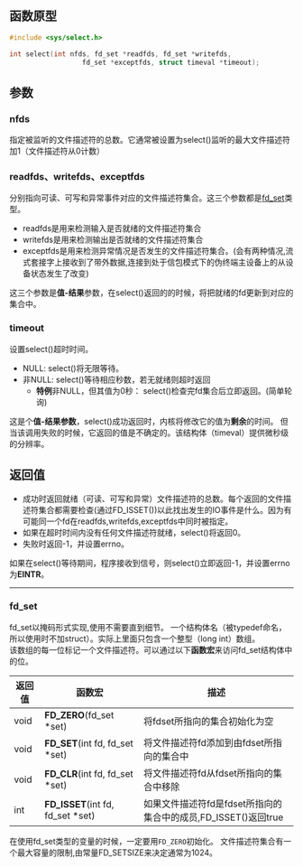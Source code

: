## 函数原型
```c
#include <sys/select.h>

int select(int nfds, fd_set *readfds, fd_set *writefds,
                  fd_set *exceptfds, struct timeval *timeout);
```
## 参数
### nfds
指定被监听的文件描述符的总数。它通常被设置为select()监听的最大文件描述符加1（文件描述符从0计数）
### readfds、writefds、exceptfds
分别指向可读、可写和异常事件对应的文件描述符集合。这三个参数都是[fd_set](#fd_set)类型。 

* readfds是用来检测输入是否就绪的文件描述符集合
* writefds是用来检测输出是否就绪的文件描述符集合
* exceptfds是用来检测异常情况是否发生的文件描述符集合。(会有两种情况,流式套接字上接收到了带外数据,连接到处于信包模式下的伪终端主设备上的从设备状态发生了改变)

这三个参数是**值-结果**参数，在select()返回的的时候，将把就绪的fd更新到对应的集合中。
### timeout
设置select()超时时间。
- NULL: select()将无限等待。
- 非NULL: select()等待相应秒数，若无就绪则超时返回
  - **特例**非NULL，但其值为0秒： select()检查完fd集合后立即返回。(简单轮询)

这是个**值-结果参数**，select()成功返回时，内核将修改它的值为**剩余**的时间。
但当该调用失败的时候，它返回的值是不确定的。该结构体（timeval）提供微秒级的分辨率。
## 返回值
- 成功时返回就绪（可读、可写和异常）文件描述符的总数。每个返回的文件描述符集合都需要检查(通过FD_ISSET())以此找出发生的IO事件是什么。因为有可能同一个fd在readfds,writefds,exceptfds中同时被指定。
- 如果在超时时间内没有任何文件描述符就绪，select()将返回0。
- 失败时返回-1，并设置errno。

如果在select()等待期间，程序接收到信号，则select()立即返回-1，并设置errno为**EINTR**。

----
### fd_set
fd_set以掩码形式实现,使用不需要直到细节。
一个结构体名（被typedef命名，所以使用时不加struct）。实际上里面只包含一个整型（long int）数组。  
该数组的每一位标记一个文件描述符。可以通过以下**函数宏**来访问fd_set结构体中的位。

| 返回值|函数宏|描述
|-----|----|----- 
void|**FD_ZERO**(fd_set *set)|将fdset所指向的集合初始化为空
void|**FD_SET**(int fd, fd_set *set)|将文件描述符fd添加到由fdset所指向的集合中
void|**FD_CLR**(int fd, fd_set *set)|将文件描述符fd从fdset所指向的集合中移除
int |**FD_ISSET**(int fd, fd_set *set)|如果文件描述符fd是fdset所指向的集合中的成员,FD_ISSET()返回true

在使用fd_set类型的变量的时候，一定要用`FD_ZERO`初始化。
文件描述符集合有一个最大容量的限制,由常量FD_SETSIZE来决定通常为1024。